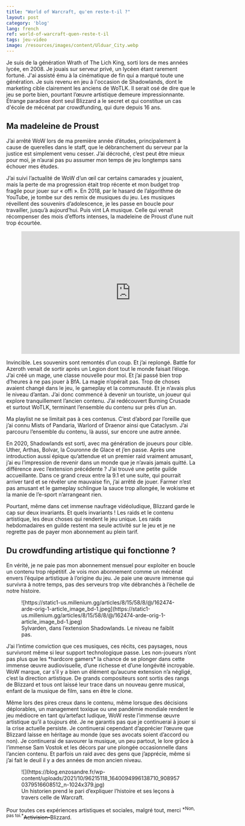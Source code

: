 ```yaml
---
title: "World of Warcraft, qu'en reste-t-il ?"
layout: post
category: 'blog'
lang: french
ref: world-of-warcraft-quen-reste-t-il
tags: jeu-video
image: /resources/images/content/Ulduar_City.webp
---
```


Je suis de la génération Wrath of The Lich King, sorti lors de mes années lycée, en 2008. Je jouais sur serveur privé, un lycéen étant rarement fortuné. J'ai assisté ému à la cinématique de fin qui a marqué toute une génération. Je suis revenu en jeu à l'occasion de Shadowlands, dont le marketing cible clairement les anciens de WoTLK. Il serait osé de dire que le jeu se porte bien, pourtant l’œuvre artistique demeure impressionnante. Étrange paradoxe dont seul Blizzard a le secret et qui constitue un cas d'école de mécénat par crowdfunding, qui dure depuis 16 ans.

## Ma madeleine de Proust

J’ai arrêté WoW lors de ma première année d’études, principalement à cause de querelles dans le staff, que le débranchement du serveur par la justice est simplement venu cesser. J’ai décroché, c’est peut être mieux pour moi, je n’aurai pas pu assumer mon temps de jeu longtemps sans échouer mes études.

J’ai suivi l’actualité de WoW d’un œil car certains camarades y jouaient, mais la perte de ma progression était trop récente et mon budget trop fragile pour jouer sur « offi ». En 2018, par le hasard de l’algorithme de YouTube, je tombe sur des remix de musiques du jeu. Les musiques réveillent des souvenirs d’adolescence, je les passe en boucle pour travailler, jusqu’à aujourd’hui. Puis vint LA musique. Celle qui venait récompenser des mois d’efforts intenses, la madeleine de Proust d’une nuit trop écourtée.

<figure class="wp-block-embed is-type-video is-provider-youtube wp-block-embed-youtube wp-embed-aspect-16-9 wp-has-aspect-ratio"><div class="wp-block-embed__wrapper"><iframe allow="accelerometer; autoplay; clipboard-write; encrypted-media; gyroscope; picture-in-picture" allowfullscreen="" frameborder="0" height="326" loading="lazy" src="https://www.youtube.com/embed/ne-JwpCXUbM?start=3411&feature=oembed" title="Icecrown Citadel – Music & Ambience – World of Warcraft" width="580"></iframe></div></figure>Invincible. Les souvenirs sont remontés d’un coup. Et j’ai replongé. Battle for Azeroth venait de sortir après un Legion dont tout le monde faisait l’éloge. J’ai créé un mage, une classe nouvelle pour moi. Et j’ai passé bien trop d’heures à ne pas jouer à BfA. La magie n’opérait pas. Trop de choses avaient changé dans le jeu, le gameplay et la communauté. Et je n’avais plus le niveau d’antan. J’ai donc commencé à devenir un touriste, un joueur qui explore tranquillement l’ancien contenu. J’ai redécouvert Burning Crusade et surtout WoTLK, terminant l’ensemble du contenu sur près d’un an.

Ma playlist ne se limitait pas à ces contenus. C’est d’abord par l’oreille que j’ai connu Mists of Pandaria, Warlord of Draenor ainsi que Cataclysm. J’ai parcouru l’ensemble du contenu, là aussi, sur encore une autre année.

En 2020, Shadowlands est sorti, avec ma génération de joueurs pour cible. Uther, Arthas, Bolvar, la Couronne de Glace et j’en passe. Après une introduction aussi épique qu’attendue et un premier raid vraiment amusant, j’ai eu l’impression de revenir dans un monde que je n’avais jamais quitté. La différence avec l’extension précédente ? J’ai trouvé une petite guilde accueillante. Dans ce grand creux entre la 9.1 et une suite, qui pourrait arriver tard et se révéler une mauvaise fin, j’ai arrêté de jouer. Farmer n’est pas amusant et le gameplay schlingue la sauce trop allongée, le wokisme et la manie de l’e-sport n’arrangeant rien.

Pourtant, même dans cet immense naufrage vidéoludique, Blizzard garde le cap sur deux invariants. Et quels invariants ! Les raids et le contenu artistique, les deux choses qui rendent le jeu unique. Les raids hebdomadaires en guilde restent ma seule activité sur le jeu et je ne regrette pas de payer mon abonnement au plein tarif.

## Du crowdfunding artistique qui fonctionne ?

En vérité, je ne paie pas mon abonnement mensuel pour exploiter en boucle un contenu trop répétitif. Je vois mon abonnement comme un mécénat envers l’équipe artistique à l’origine du jeu. Je paie une œuvre immense qui survivra à notre temps, pas des serveurs trop vite débranchés à l’échelle de notre histoire.

<figure class="wp-block-image">![https://static1-us.millenium.gg/articles/8/15/58/8/@/162474-arde-orig-1-article_image_bd-1.jpeg](https://static1-us.millenium.gg/articles/8/15/58/8/@/162474-arde-orig-1-article_image_bd-1.jpeg)<figcaption>Sylvarden, dans l’extension Shadowlands. Le niveau ne faiblit pas.</figcaption></figure>J’ai l’intime conviction que ces musiques, ces récits, ces paysages, nous survivront même si leur support technologique passe. Les non-joueurs n’ont pas plus que les *hardcore gamers* la chance de se plonger dans cette immense œuvre audiovisuelle, d’une richesse et d’une longévité incroyable. WoW marque, car s’il y a bien un élément qu’aucune extension n’a négligé, c’est la direction artistique. De grands compositeurs sont sortis des rangs de Blizzard et tous ont laissé leur trace dans un nouveau genre musical, enfant de la musique de film, sans en être le clone.

Même lors des pires creux dans le contenu, même lorsque des décisions déplorables, un management toxique ou une pandémie mondiale rendent le jeu médiocre en tant qu’artefact ludique, WoW reste l’immense œuvre artistique qu’il a toujours été. Je ne garantis pas que je continuerai à jouer si la crise actuelle persiste. Je continuerai cependant d’apprécier l’œuvre que Blizzard laisse en héritage au monde (que ses avocats soient d’accord ou non). Je continuerai de savourer la musique, un peu partout, le lore grâce à l’immense Sam Vostok et les décors par une plongée occasionnelle dans l’ancien contenu. Et parfois un raid avec des gens que j’apprécie, même si j’ai fait le deuil il y a des années de mon ancien niveau.

<figure class="wp-block-image size-large">![](https://blog.enzosandre.fr/wp-content/uploads/2021/10/96215118_1640094996138710_9089570379516608512_n-1024x379.jpg)<figcaption>Un historien prend le pari d’expliquer l’histoire et ses leçons à travers celle de Warcraft.</figcaption></figure>Pour toutes ces expériences artistiques et sociales, malgré tout, merci   
<sup>*Non, pas toi.*</sup><s>Activision-</s>Blizzard.